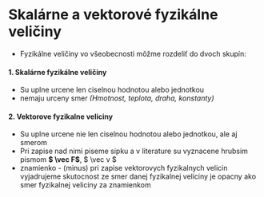 # Skalárne a vektorové fyzikálne veličiny 
- Fyzikálne veličiny vo všeobecnosti môžme rozdeliť do dvoch skupín:
#### 1. Skalárne fyzikálne veličiny 
- Su uplne urcene len ciselnou hodnotou alebo jednotkou
- nemaju urceny smer *(Hmotnost, teplota, draha, konstanty)*
#### 2. Vektorove fyzikalne veliciny
- Su uplne urcene nie len ciselnou hodnotou alebo jednotkou, ale aj smerom
- Pri zapise nad nimi piseme sipku a v literature su vyznacene hrubsim pismom **$ \vec F$**, $ \vec v $
- znamienko - (minus) pri zapise vektorovych fyzikalnych velicin vyjadrujeme skutocnost ze smer danej fyzikalnej veliciny je opacny ako smer fyzikalnej veliciny za znamienkom 